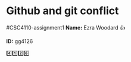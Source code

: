 # Github and git conflict
#CSC4110-assignment1
**Name:** Ezra Woodard :+1:

**ID:**   gg4126

:four::one::two::six:
